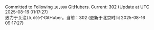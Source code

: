 Committed to Following `10,000` GitHubers. Current: <!-- FOLLOWING_COUNT -->302<!-- FOLLOWING_COUNT --> (Update at UTC <!-- LAST_UPDATED -->2025-08-16 01:17:27<!-- LAST_UPDATED -->)<br>
致力于关注`10,000`个GitHuber。当前：<!-- FOLLOWING_COUNT -->302<!-- FOLLOWING_COUNT --> (更新于北京时间 <!-- LAST_UPDATED_CST -->2025-08-16 09:17:27<!-- LAST_UPDATED_CST -->)
